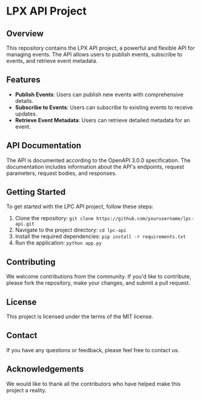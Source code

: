 # LPX API Project

## Overview

This repository contains the LPX API project, a powerful and flexible API for managing events. The API allows users to publish events, subscribe to events, and retrieve event metadata.

## Features

- **Publish Events**: Users can publish new events with comprehensive details.
- **Subscribe to Events**: Users can subscribe to existing events to receive updates.
- **Retrieve Event Metadata**: Users can retrieve detailed metadata for an event.

## API Documentation

The API is documented according to the OpenAPI 3.0.0 specification. The documentation includes information about the API's endpoints, request parameters, request bodies, and responses.

## Getting Started

To get started with the LPC API project, follow these steps:

1. Clone the repository: `git clone https://github.com/yourusername/lpc-api.git`
2. Navigate to the project directory: `cd lpc-api`
3. Install the required dependencies: `pip install -r requirements.txt`
4. Run the application: `python app.py`

## Contributing

We welcome contributions from the community. If you'd like to contribute, please fork the repository, make your changes, and submit a pull request.

## License

This project is licensed under the terms of the MIT license.

## Contact

If you have any questions or feedback, please feel free to contact us.

## Acknowledgements

We would like to thank all the contributors who have helped make this project a reality.
